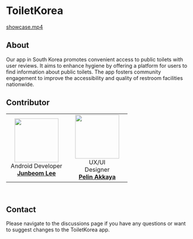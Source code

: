 # ToiletKorea

[showcase.mp4](https://github.com/bom1215/ToiletKorea/assets/99182998/9a1abbc6-d915-479e-86d1-e70511583eac)

## About 

Our app in South Korea promotes convenient access to public toilets with user reviews. 
It aims to enhance hygiene by offering a platform for users to find information about public toilets. 
The app fosters community engagement to improve the accessibility and quality of restroom facilities nationwide. 

## Contributor
<table>
    <tr height="160px">
        </td>
        <td align="center" width="150px">
            <a href="https://github.com/bom1215"><img height="120px" width="120px" src="https://github.com/bom1215/ToiletKorea/assets/99182998/b3f5929a-cb6d-44a1-8949-1fab97ba1bfd"/></a>
            <br/>
            <span>Android Developer</span>
            <a href="https://github.com/bom1215"><strong>Junbeom Lee</strong></a>
            <br />
        </td>
        <td align="center" width="150px">
            <a href="https://www.linkedin.com/in/pelin-akkaya"><img height="120px" width="120px" src="https://github.com/bom1215/ToiletKorea/assets/99182998/0f187e1f-0a18-4246-85e5-52274c2eddd6"/></a>
            <br/>
            <span>UX/UI<br />Designer</span>
            <br />
            <a href="https://www.linkedin.com/in/pelin-akkaya"><strong>Pelin Akkaya</strong></a>
            <br />
        </td>
    </tr>
</table>
<br>


## Contact
Please navigate to the discussions page if you have any questions or want to suggest changes to the ToiletKorea app.